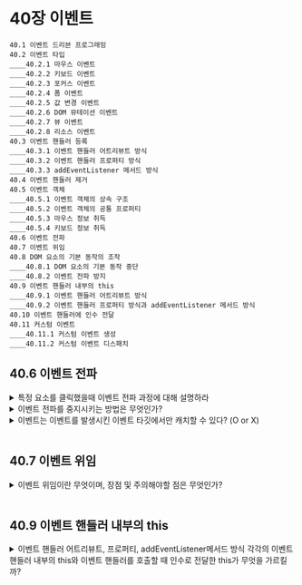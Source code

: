 # 40장 이벤트

```
40.1 이벤트 드리븐 프로그래밍
40.2 이벤트 타입
____40.2.1 마우스 이벤트
____40.2.2 키보드 이벤트
____40.2.3 포커스 이벤트
____40.2.4 폼 이벤트
____40.2.5 값 변경 이벤트
____40.2.6 DOM 뮤테이션 이벤트
____40.2.7 뷰 이벤트
____40.2.8 리소스 이벤트
40.3 이벤트 핸들러 등록
____40.3.1 이벤트 핸들러 어트리뷰트 방식
____40.3.2 이벤트 핸들러 프로퍼티 방식
____40.3.3 addEventListener 메서드 방식
40.4 이벤트 핸들러 제거
40.5 이벤트 객체
____40.5.1 이벤트 객체의 상속 구조
____40.5.2 이벤트 객체의 공통 프로퍼티
____40.5.3 마우스 정보 취득
____40.5.4 키보드 정보 취득
40.6 이벤트 전파
40.7 이벤트 위임
40.8 DOM 요소의 기본 동작의 조작
____40.8.1 DOM 요소의 기본 동작 중단
____40.8.2 이벤트 전파 방지
40.9 이벤트 핸들러 내부의 this
____40.9.1 이벤트 핸들러 어트리뷰트 방식
____40.9.2 이벤트 핸들러 프로퍼티 방식과 addEventListener 메서드 방식
40.10 이벤트 핸들러에 인수 전달
40.11 커스텀 이벤트
____40.11.1 커스텀 이벤트 생성
____40.11.2 커스텀 이벤트 디스패치
```

## 40.6 이벤트 전파

<details>
  <summary>특정 요소를 클릭했을때 이벤트 전파 과정에 대해 설명하라</summary>
  
    1. 이벤트가 발생
    2. 이벤트 객체 생성
    3. 이벤트 객체가 이벤트를 발생시킨 DOM요소인 이벤트 타깃을 중심으로 DOM트리를 통해 전파된다.
        - 캡처링 단계: 이벤트가 상위 요소에서 하위 요소 방향으로 전파 (⬇️)
        - 타깃 단계: 이벤트가 이벤트 타깃에 도달
        - 버블링 단계: 이벤트가 하위 요소에서 상위 요소 방향으로 전파 (⬆️)
</details>

<details>
  <summary>이벤트 전파를 중지시키는 방법은 무엇인가?</summary>
  
  - 이벤트 객체의 stopPropagation메서드를 사용한다. 이것은 하위 DOM요소의 이벤트를 개별적으로 처리하기 위해 이벤트의 전파를 중단시킬때 사용한다.
</details>

<details>
  <summary>이벤트는 이벤트를 발생시킨 이벤트 타깃에서만 캐치할 수 있다? (O or X)</summary>
  
  - 정답은 X이다. 이벤트는 이벤트를 발생시킨 **이벤트 타깃**은 물론 **상위 DOM요소**에서도 캐치할 수 있다.
</details>
<br/>

## 40.7 이벤트 위임

<details>
  <summary>이벤트 위임이란 무엇이며, 장점 및 주의해야할 점은 무엇인가?</summary>
  
  - 이벤트 위임은 여러 개의 하위 DOM요소에 각각 이벤트 핸들러를 등록하는 대신, **하나의 상위 DOM요소**에 이벤트 핸들러를 등록하는 방법을 말한다.

- 이벤트 위임을 사용하면, 여러 개의 하위 DOM요소나 추가된 DOM요소에 일일이 이벤트 핸들러를 등록할 필요가 없어진다.
- 상위 DOM요소에 이벤트를 바인딩한 경우 이벤트 객체의 target프로퍼티와 currentTarget프로퍼티가 다른 DOM요소를 가리킬 수 있다.
</details>
<br/>

## 40.9 이벤트 핸들러 내부의 this

<details>
  <summary>이벤트 핸들러 어트리뷰트, 프로퍼티, addEventListener메서드 방식 각각의 이벤트 핸들러 내부의 this와 이벤트 핸들러를 호출할 때 인수로 전달한 this가 무엇을 가르킬까?</summary>
  
  - 이벤트 핸들러 어트리뷰트 방식: 이벤트 핸들러 내부의 this는 전역 객체 window, 인수로서의 this는 이벤트를 바인딩한 DOM요소
  - 이벤트 핸들러 프로퍼티 방식, addEventListener 메서드 방식: 이벤트 핸들러 내부의 this는 이벤트를 바인딩한 DOM요소
</details>
